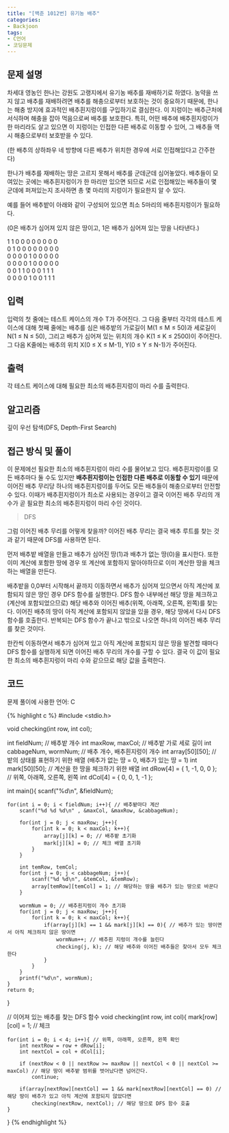 ```yaml
---
title: "[백준 1012번] 유기농 배추"
categories:
- Backjoon
tags:
- C언어
- 코딩문제
---
```


## 문제 설명

차세대 영농인 한나는 강원도 고랭지에서 유기농 배추를 재배하기로 하였다. 농약을 쓰지 않고 배추를 재배하려면 배추를 해충으로부터 보호하는 것이 중요하기 때문에, 한나는 해충 방지에 효과적인 배추흰지렁이를 구입하기로 결심한다. 이 지렁이는 배추근처에 서식하며 해충을 잡아 먹음으로써 배추를 보호한다. 특히, 어떤 배추에 배추흰지렁이가 한 마리라도 살고 있으면 이 지렁이는 인접한 다른 배추로 이동할 수 있어, 그 배추들 역시 해충으로부터 보호받을 수 있다.

(한 배추의 상하좌우 네 방향에 다른 배추가 위치한 경우에 서로 인접해있다고 간주한다)

한나가 배추를 재배하는 땅은 고르지 못해서 배추를 군데군데 심어놓았다. 배추들이 모여있는 곳에는 배추흰지렁이가 한 마리만 있으면 되므로 서로 인접해있는 배추들이 몇 군데에 퍼져있는지 조사하면 총 몇 마리의 지렁이가 필요한지 알 수 있다.

예를 들어 배추밭이 아래와 같이 구성되어 있으면 최소 5마리의 배추흰지렁이가 필요하다.

(0은 배추가 심어져 있지 않은 땅이고, 1은 배추가 심어져 있는 땅을 나타낸다.)

1	1	0	0	0	0	0	0	0	0<br>
0	1	0	0	0	0	0	0	0	0<br>
0	0	0	0	1	0	0	0	0	0<br>
0	0	0	0	1	0	0	0	0	0<br>
0	0	1	1	0	0	0	1	1	1<br>
0	0	0	0	1	0	0	1	1	1

## 입력

입력의 첫 줄에는 테스트 케이스의 개수 T가 주어진다. 그 다음 줄부터 각각의 테스트 케이스에 대해 첫째 줄에는 배추를 심은 배추밭의 가로길이 M(1 ≤ M ≤ 50)과 세로길이 N(1 ≤ N ≤ 50), 그리고 배추가 심어져 있는 위치의 개수 K(1 ≤ K ≤ 2500)이 주어진다. 그 다음 K줄에는 배추의 위치 X(0 ≤ X ≤ M-1), Y(0 ≤ Y ≤ N-1)가 주어진다.

## 출력

각 테스트 케이스에 대해 필요한 최소의 배추흰지렁이 마리 수를 출력한다.

## 알고리즘

깊이 우선 탐색(DFS, Depth-First Search)

## 접근 방식 및 풀이

이 문제에선 필요한 최소의 배추흰지렁이 마리 수를 물어보고 있다. 배추흰지렁이를 모든 배추마다 둘 수도 있지만 **배추흰지렁이는 인접한 다른 배추로 이동할 수 있기** 때문에 이어진 배추 무리당 하나의 배추흰지렁이를 두어도 모든 배추들이 해충으로부터 안전할 수 있다. 이때가 배추흰지렁이가 최소로 사용되는 경우이고 결국 이어진 배추 무리의 개수가 곧 필요한 최소의 배추흰지렁이 마리 수인 것이다.

> DFS

그럼 이어진 배추 무리를 어떻게 찾을까? 이어진 배추 무리는 결국 배추 루트를 찾는 것과 같기 때문에 DFS를 사용하면 된다.

먼저 배추밭 배열을 만들고 배추가 심어진 땅(1)과 배추가 없는 땅(0)을 표시한다. 또한 이미 계산에 포함한 땅에 경우 또 계산에 포함하지 말아야하므로 이미 계산한 땅을 체크하는 배열을 만든다.

배추밭을 0,0부터 시작해서 끝까지 이동하면서 배추가 심어져 있으면서 아직 계산에 포함되지 않은 땅인 경우 DFS 함수를 실행한다. DFS 함수 내부에선 해당 땅을 체크하고(계산에 포함되었으므로) 해당 배추와 이어진 배추(위쪽, 아래쪽, 오른쪽, 왼쪽)를 찾는다. 이어진 배추의 땅이 아직 계산에 포함되지 않았을 있을 경우, 해당 땅에서 다시 DFS 함수를 호출한다. 반복되는 DFS 함수가 끝나고 밖으로 나오면 하나의 이어진 배추 무리를 찾은 것이다.

한칸씩 이동하면서 배추가 심어져 있고 아직 계산에 포함되지 않은 땅을 발견할 때마다 DFS 함수를 실행하게 되면 이어진 배추 무리의 개수를 구할 수 있다. 결국 이 값이 필요한 최소의 배추흰지렁이 마리 수와 같으므로 해당 값을 출력한다.

## 코드
문제 풀이에 사용한 언어: C

{% highlight c %}
#include <stdio.h>

void checking(int row, int col);

int fieldNum; // 배추밭 개수
int maxRow, maxCol; // 배추밭 가로 세로 길이
int cabbageNum, wormNum; // 배추 개수, 배추흰지렁이 개수
int array[50][50]; // 밭의 상태를 표현하기 위한 배열 (배추가 없는 땅 = 0, 배추가 있는 땅 = 1)
int mark[50][50]; // 계산을 한 땅을 체크하기 위한 배열
int dRow[4] = { 1, -1, 0, 0 }; // 위쪽, 아래쪽, 오른쪽, 왼쪽
int dCol[4] = { 0, 0, 1, -1 };

int main(){
    scanf("%d\n", &fieldNum);
    
    for(int i = 0; i < fieldNum; i++){ // 배추밭마다 계산
        scanf("%d %d %d\n" , &maxCol, &maxRow, &cabbageNum);
        
        for(int j = 0; j < maxRow; j++){
            for(int k = 0; k < maxCol; k++){
                array[j][k] = 0; // 배추밭 초기화
                mark[j][k] = 0; // 체크 배열 초기화
            }
        }
        
        int temRow, temCol;
        for(int j = 0; j < cabbageNum; j++){
            scanf("%d %d\n", &temCol, &temRow);
            array[temRow][temCol] = 1; // 해당하는 땅을 배추가 있는 땅으로 바꾼다
        }
        
        wormNum = 0; // 배추흰지렁이 개수 초기화
        for(int j = 0; j < maxRow; j++){
            for(int k = 0; k < maxCol; k++){
                if(array[j][k] == 1 && mark[j][k] == 0){ // 배추가 있는 땅이면서 아직 체크하지 않은 땅이면
                    wormNum++; // 배추흰 지렁이 개수를 늘린다
                    checking(j, k); // 해당 배추와 이어진 배추들은 찾아서 모두 체크한다
                }
            }
        }
        printf("%d\n", wormNum);
    }
    return 0;
}

// 이어져 있는 배추를 찾는 DFS 함수
void checking(int row, int col){
    mark[row][col] = 1; // 체크
    
    for(int i = 0; i < 4; i++){ // 위쪽, 아래쪽, 오른쪽, 왼쪽 확인
        int nextRow = row + dRow[i];
        int nextCol = col + dCol[i];
        
        if (nextRow < 0 || nextRow >= maxRow || nextCol < 0 || nextCol >= maxCol) // 해당 땅이 배추밭 범위를 벗어났다면 넘어간다.
            continue;
        
        if(array[nextRow][nextCol] == 1 && mark[nextRow][nextCol] == 0) // 해당 땅이 배추가 있고 아직 계산에 포함되지 않았다면
            checking(nextRow, nextCol); // 해당 땅으로 DFS 함수 호출
    }
}
{% endhighlight %}
